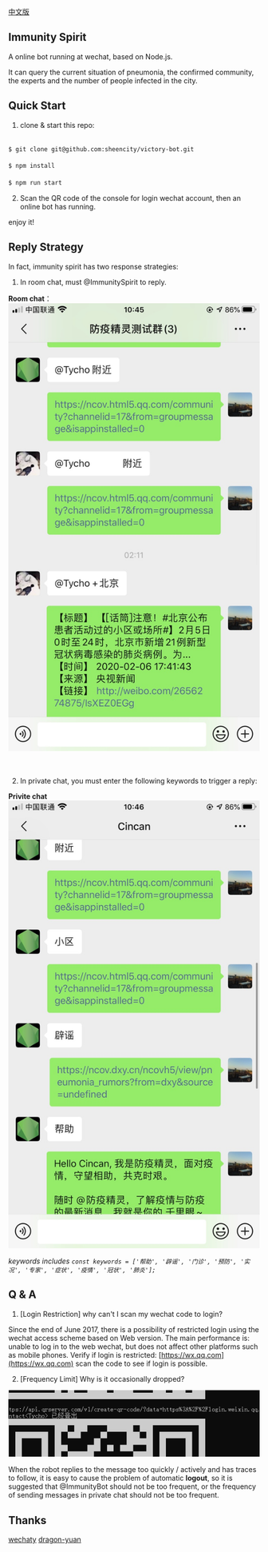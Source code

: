 [中文版](./README-cn.md)

## Immunity Spirit

A online bot running at wechat, based on Node.js.

It can query the current situation of pneumonia, the confirmed community, the experts and the number of people infected in the city.


## Quick Start

1. clone & start this repo:
```bash

$ git clone git@github.com:sheencity/victory-bot.git

$ npm install

$ npm run start
```

2. Scan the QR code of the console for login wechat account, then an online bot has running.

enjoy it!


## Reply Strategy

In fact, immunity spirit has two response strategies:


1. In room chat, must @ImmunitySpirit to reply. 
   
**Room chat**：
![Room chat](./screenshot/group.jpg)
<br><br><br>


2. In private chat, you must enter the following keywords to trigger a reply:

**Privite chat**
![Privite chat](./screenshot/single.jpg)

*keywords includes `const keywords = ['帮助', '辟谣', '门诊', '预防', '实况', '专家', '症状', '疫情', '冠状', '肺炎'];`*



## Q & A

1. [Login Restriction] why can't I scan my wechat code to login?

Since the end of June 2017, there is a possibility of restricted login using the wechat access scheme based on Web version.
The main performance is: unable to log in to the web wechat, but does not affect other platforms such as mobile phones. Verify if login is restricted: [https://wx.qq.com](https://wx.qq.com) scan the code to see if login is possible.

2. [Frequency Limit] Why is it occasionally dropped?

![logout](./screenshot/logout.png)

When the robot replies to the message too quickly / actively and has traces to follow, it is easy to cause the problem of automatic **logout**, so it is suggested that @ImmunityBot should not be too frequent, or the frequency of sending messages in private chat should not be too frequent.

## Thanks

[wechaty](https://github.com/wechaty/wechaty)
[dragon-yuan](https://github.com/dragon-yuan/2019-nCoV-news)